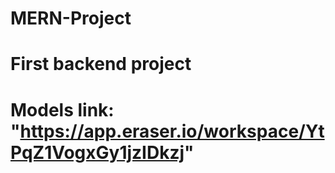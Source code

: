 # MERN-Project

# First backend project

# Models link: "https://app.eraser.io/workspace/YtPqZ1VogxGy1jzIDkzj"